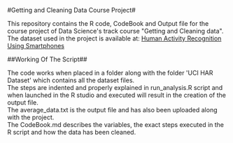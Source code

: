 #Getting and Cleaning Data Course Project#

This repository contains the R code, CodeBook and Output file for the course project of Data Science's track course "Getting and Cleaning data".<br>
The dataset used in the project is available at: [Human Activity Recognition Using Smartphones](http://archive.ics.uci.edu/ml/datasets/Human+Activity+Recognition+Using+Smartphones)

##Working Of The Script##

The code works when placed in a folder along with the folder 'UCI HAR Dataset' which contains all the dataset files.<br>
The steps are indented and properly explained in run_analysis.R script and when launched in the R studio and executed will result in the creation of the output file.<br>
The average_data.txt is the output file and has also been uploaded along with the project.<br>
The CodeBook.md describes the variables, the exact steps executed in the R script and how the data has been cleaned.
